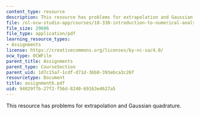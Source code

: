 ```yaml
---
content_type: resource
description: This resource has problems for extrapolation and Gaussian quadrature.
file: /ol-ocw-studio-app/courses/18-330-introduction-to-numerical-analysis-spring-2004/94029f7b27f2f56d824069163e4627a5_assignment6.pdf
file_size: 29606
file_type: application/pdf
learning_resource_types:
- Assignments
license: https://creativecommons.org/licenses/by-nc-sa/4.0/
ocw_type: OCWFile
parent_title: Assignments
parent_type: CourseSection
parent_uid: 1d7c15a7-1cdf-d71d-36b8-393ebca3c26f
resourcetype: Document
title: assignment6.pdf
uid: 94029f7b-27f2-f56d-8240-69163e4627a5
---
```

This resource has problems for extrapolation and Gaussian quadrature.